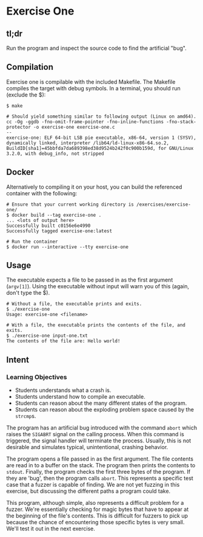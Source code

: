 # Exercise One

## tl;dr

Run the program and inspect the source code to find the artificial "bug".

## Compilation

Exercise one is compilable with the included Makefile. The Makefile compiles the target with debug symbols. In a terminal, you should run (exclude the $):

```shell
$ make

# Should yield something similar to following output (Linux on amd64).
cc -Og -ggdb -fno-omit-frame-pointer -fno-inline-functions -fno-stack-protector -o exercise-one exercise-one.c
--
exercise-one: ELF 64-bit LSB pie executable, x86-64, version 1 (SYSV), dynamically linked, interpreter /lib64/ld-linux-x86-64.so.2, BuildID[sha1]=45bbfda7da689398ed38d9524b242f0c900b159d, for GNU/Linux 3.2.0, with debug_info, not stripped
```

## Docker

Alternatively to compiling it on your host, you can build the referenced container with the following:

```shell
# Ensure that your current working directory is /exercises/exercise-one/
$ docker build --tag exercise-one .
... <lots of output here>
Successfully built c0156e6e4990
Successfully tagged exercise-one:latest

# Run the container
$ docker run --interactive --tty exercise-one
```

## Usage

The executable expects a file to be passed in as the first argument (`argv[1]`). Using the executable without input will warn you of this (again, don't type the $).

```shell
# Without a file, the executable prints and exits.
$ ./exercise-one
Usage: exercise-one <filename>

# With a file, the executable prints the contents of the file, and exits.
$ ./exercise-one input-one.txt
The contents of the file are: Hello world!
```

## Intent

### Learning Objectives

- Students understands what a crash is.
- Students understand how to compile an executable.
- Students can reason about the many different states of the program.
- Students can reason about the exploding problem space caused by the `strcmp`s.

The program has an artificial bug introduced with the command `abort` which raises the `SIGABRT` signal on the calling process. When this command is triggered, the signal handler will terminate the process. Usually, this is not desirable and simulates typical, unintentional, crashing behavior.

The program opens a file passed in as the first argument. The file contents are read in to a buffer on the stack. The program then prints the contents to `stdout`. Finally, the program checks the first three bytes of the program. If they are 'bug', then the program calls `abort`. This represents a specific test case that a fuzzer is capable of finding. We are not yet fuzzing in this exercise, but discussing the different paths a program could take.

This program, although simple, also represents a difficult problem for a fuzzer. We're essentially checking for magic bytes that have to appear at the beginning of the file's contents. This is difficult for fuzzers to pick up because the chance of encountering those specific bytes is very small. We'll test it out in the next exercise.

